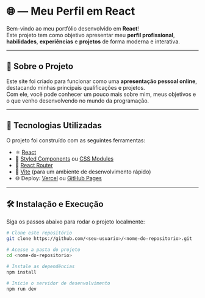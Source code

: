 # 🌐 <JONATHAN> — Meu Perfil em React

Bem-vindo ao meu portfólio desenvolvido em **React**!  
Este projeto tem como objetivo apresentar meu **perfil profissional**, **habilidades**, **experiências** e **projetos** de forma moderna e interativa.

---

## 🧭 Sobre o Projeto

Este site foi criado para funcionar como uma **apresentação pessoal online**, destacando minhas principais qualificações e projetos.  
Com ele, você pode conhecer um pouco mais sobre mim, meus objetivos e o que venho desenvolvendo no mundo da programação.

---

## 🚀 Tecnologias Utilizadas

O projeto foi construído com as seguintes ferramentas:

- ⚛️ [React](https://react.dev/)
- 💅 [Styled Components](https://styled-components.com/) ou [CSS Modules](https://create-react-app.dev/docs/adding-a-css-modules-stylesheet/)
- 🔄 [React Router](https://reactrouter.com/)
- 🧰 [Vite](https://vitejs.dev/) (para um ambiente de desenvolvimento rápido)
- 🌐 Deploy: [Vercel](https://vercel.com/) ou [GitHub Pages](https://pages.github.com/)

---

## 🛠️ Instalação e Execução

Siga os passos abaixo para rodar o projeto localmente:

```bash
# Clone este repositório
git clone https://github.com/<seu-usuario>/<nome-do-repositorio>.git

# Acesse a pasta do projeto
cd <nome-do-repositorio>

# Instale as dependências
npm install

# Inicie o servidor de desenvolvimento
npm run dev
